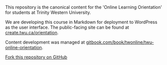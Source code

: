 This repository is the canonical content for the 'Online Learning Orientation' for students at Trinity Western University.

We are developing this course in Markdown for deployment to WordPress as the user interface. The public-facing site can be found at [create.twu.ca/orientation](https://create.twu.ca/orientation/).

Content development was managed at [gitbook.com/book/twonline/twu-online-orientation](https://www.gitbook.com/book/twonline/twu-online-orientation).

[Fork this repository on GitHub](https://github.com/TWUOnline/orientation)

